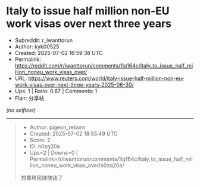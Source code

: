 # Italy to issue half million non-EU work visas over next three years

- Subreddit: r_iwanttorun
- Author: kyk00525
- Created: 2025-07-02 16:59:38 UTC
- Permalink: https://reddit.com/r/iwanttorun/comments/1lq164c/italy_to_issue_half_million_noneu_work_visas_over/
- URL: https://www.reuters.com/world/italy-issue-half-million-non-eu-work-visas-over-next-three-years-2025-06-30/
- Ups: 1 | Ratio: 0.67 | Comments: 1
- Flair: 分享帖

_(no selftext)_

---

> - Author: pigeon_reborn
> - Created: 2025-07-02 18:55:49 UTC
> - Score: 2
> - ID: n0zq20a
> - Ups=2 | Downs=0 | Permalink=/r/iwanttorun/comments/1lq164c/italy_to_issue_half_million_noneu_work_visas_over/n0zq20a/
>
> 想靠移民赚快钱了
